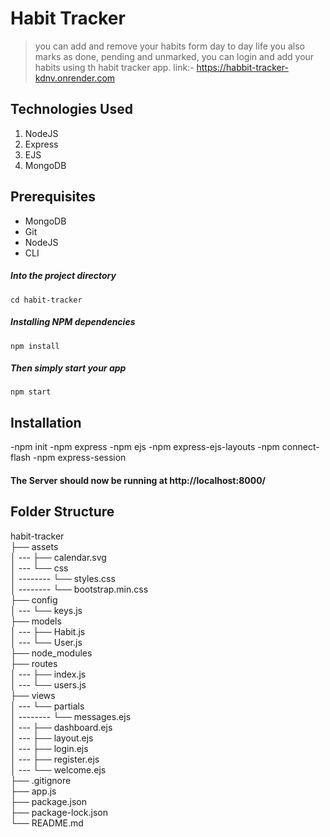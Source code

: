 ﻿# Habit Tracker
> you can add and remove your habits form day to day life you also marks as done, pending and unmarked, you can login and add your habits using th habit tracker app.
> link:- https://habbit-tracker-kdnv.onrender.com

## Technologies Used
1.  NodeJS
2.  Express
3.  EJS
4.  MongoDB



## Prerequisites
- MongoDB
- Git
- NodeJS
- CLI

##### Into the project directory
`cd habit-tracker`

##### Installing NPM dependencies
`npm install`

##### Then simply start your app

`npm start`

## Installation
-npm init
-npm express
-npm ejs
-npm express-ejs-layouts
-npm connect-flash
-npm express-session

#### The Server should now be running at http://localhost:8000/

## Folder Structure

habit-tracker <br>
├── assets <br>
│ --- ├── calendar.svg <br>
│ --- └── css <br>
│ -------- └── styles.css <br>
│ -------- └── bootstrap.min.css <br>
├── config <br>
│ --- └── keys.js <br>
├── models <br>
│ --- ├── Habit.js <br>
│ --- └── User.js <br>
├── node_modules <br>
├── routes <br>
│ --- ├── index.js <br>
│ --- └── users.js <br>
├── views <br>
│ --- └── partials <br>
│ -------- └── messages.ejs <br>
│ --- ├── dashboard.ejs <br>
│ --- ├── layout.ejs <br>
│ --- ├── login.ejs <br>
│ --- ├── register.ejs <br>
│ --- └── welcome.ejs <br>
├── .gitignore <br>
├── app.js <br>
├── package.json <br>
├── package-lock.json <br>
└── README.md <br>
